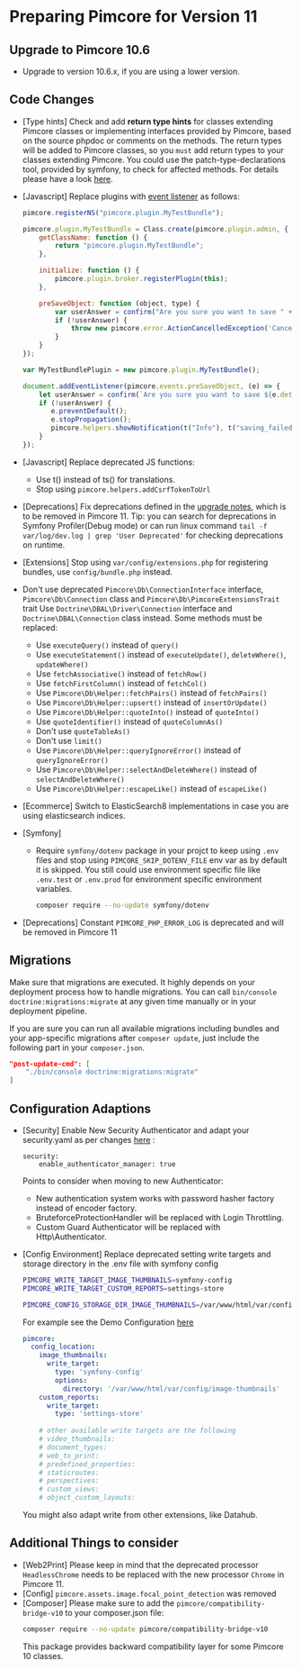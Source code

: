 # Preparing Pimcore for Version 11

## Upgrade to Pimcore 10.6
- Upgrade to version 10.6.x, if you are using a lower version.

## Code Changes
- [Type hints] Check and add **return type hints** for classes extending Pimcore classes or implementing interfaces provided by Pimcore, based on the source phpdoc or comments on the methods.
  The return types will be added to Pimcore classes, so you `must` add return types to your classes extending Pimcore.
  You could use the patch-type-declarations tool, provided by symfony, to check for affected methods. For details please have a look [here](https://symfony.com/doc/5.4/setup/upgrade_major.html#4-update-your-code-to-work-with-the-new-version).

- [Javascript] Replace plugins with [event listener](../../20_Extending_Pimcore/13_Bundle_Developers_Guide/06_Event_Listener_UI.md) as follows:
    ```javascript
    pimcore.registerNS("pimcore.plugin.MyTestBundle");

    pimcore.plugin.MyTestBundle = Class.create(pimcore.plugin.admin, {
        getClassName: function () {
            return "pimcore.plugin.MyTestBundle";
        },
    
        initialize: function () {
            pimcore.plugin.broker.registerPlugin(this);
        },
    
        preSaveObject: function (object, type) {
            var userAnswer = confirm("Are you sure you want to save " + object.data.general.className + "?");
            if (!userAnswer) {
                throw new pimcore.error.ActionCancelledException('Cancelled by user');
            }
        }
    });
    
    var MyTestBundlePlugin = new pimcore.plugin.MyTestBundle();
    ```
    
    ```javascript
    document.addEventListener(pimcore.events.preSaveObject, (e) => {
        let userAnswer = confirm(`Are you sure you want to save ${e.detail.object.data.general.className}?`);
        if (!userAnswer) {
           e.preventDefault();
           e.stopPropagation();
           pimcore.helpers.showNotification(t("Info"), t("saving_failed") + ' ' + 'placeholder', 'info');
        }
    });
    ```
- [Javascript] Replace deprecated JS functions:
   - Use t() instead of ts() for translations.
   - Stop using `pimcore.helpers.addCsrfTokenToUrl`
 
- [Deprecations] Fix deprecations defined in the [upgrade notes](../09_Upgrade_Notes/README.md), which is to be removed in Pimcore 11.
  Tip: you can search for deprecations in Symfony Profiler(Debug mode) or can run linux command `tail -f var/log/dev.log | grep 'User Deprecated'` for checking deprecations on runtime.

- [Extensions] Stop using `var/config/extensions.php` for registering bundles, use `config/bundle.php` instead.

- Don't use deprecated `Pimcore\Db\ConnectionInterface` interface, `Pimcore\Db\Connection` class and `Pimcore\Db\PimcoreExtensionsTrait` trait
  Use `Doctrine\DBAL\Driver\Connection` interface and `Doctrine\DBAL\Connection` class instead.
  Some methods must be replaced:
  - Use `executeQuery()` instead of `query()`
  - Use `executeStatement()` instead of `executeUpdate()`, `deleteWhere()`, `updateWhere()`
  - Use `fetchAssociative()` instead of `fetchRow()`
  - Use `fetchFirstColumn()` instead of `fetchCol()`
  - Use `Pimcore\Db\Helper::fetchPairs()` instead of `fetchPairs()`
  - Use `Pimcore\Db\Helper::upsert()` instead of `insertOrUpdate()`
  - Use `Pimcore\Db\Helper::quoteInto()` instead of `quoteInto()`
  - Use `quoteIdentifier()` instead of `quoteColumnAs()`
  - Don't use `quoteTableAs()`
  - Don't use `limit()`
  - Use `Pimcore\Db\Helper::queryIgnoreError()` instead of `queryIgnoreError()`
  - Use `Pimcore\Db\Helper::selectAndDeleteWhere()` instead of `selectAndDeleteWhere()`
  - Use `Pimcore\Db\Helper::escapeLike()` instead of `escapeLike()`

- [Ecommerce] Switch to ElasticSearch8 implementations in case you are using elasticsearch indices. 

- [Symfony]
  - Require `symfony/dotenv` package in your projct to keep using `.env` files and stop using `PIMCORE_SKIP_DOTENV_FILE` env var as by default it is skipped. You  still could use environment specific file like `.env.test` or `.env.prod` for environment specific environment variables. 
    ```bash
    composer require --no-update symfony/dotenv
    ```
- [Deprecations] Constant `PIMCORE_PHP_ERROR_LOG` is deprecated and will be removed in Pimcore 11

## Migrations
Make sure that migrations are executed.
It highly depends on your deployment process how to handle migrations.
You can call `bin/console doctrine:migrations:migrate` at any given time manually or in your deployment pipeline.

If you are sure you can run all available migrations including bundles and your app-specific migrations after `composer update`, just include the following part in your `composer.json`.
```json
"post-update-cmd": [
    "./bin/console doctrine:migrations:migrate"
]
```

## Configuration Adaptions
- [Security] Enable New Security Authenticator and adapt your security.yaml as per changes [here](https://github.com/pimcore/demo/blob/11.x/config/packages/security.yaml) :
    ```
    security:
        enable_authenticator_manager: true
    ```
    Points to consider when moving to new Authenticator:
  - New authentication system works with password hasher factory instead of encoder factory.
  - BruteforceProtectionHandler will be replaced with Login Throttling.
  - Custom Guard Authenticator will be replaced with Http\Authenticator.
  
- [Config Environment] Replace deprecated setting write targets and storage directory in the .env file with symfony config
    ```bash
    PIMCORE_WRITE_TARGET_IMAGE_THUMBNAILS=symfony-config
    PIMCORE_WRITE_TARGET_CUSTOM_REPORTS=settings-store
  
    PIMCORE_CONFIG_STORAGE_DIR_IMAGE_THUMBNAILS=/var/www/html/var/config/image-thumbnails
    ```
  For example see the Demo Configuration [here](https://github.com/pimcore/demo/blob/7add4ddd30be82687ba5c4bbef8048e794e58923/config/config.yaml#L28)
    ```yaml
    pimcore:
      config_location:
        image_thumbnails:
          write_target:
            type: 'symfony-config'
            options:
              directory: '/var/www/html/var/config/image-thumbnails'
        custom_reports:
          write_target:
            type: 'settings-store'
        
        # other available write targets are the following
        # video_thumbnails:
        # document_types:
        # web_to_print:
        # predefined_properties:
        # staticroutes:
        # perspectives:
        # custom_views:
        # object_custom_layouts:
    ```
    
    You might also adapt write from other extensions, like Datahub. 

## Additional Things to consider

- [Web2Print] Please keep in mind that the deprecated processor `HeadlessChrome` needs to be replaced with the new processor `Chrome` in Pimcore 11.
- [Config] `pimcore.assets.image.focal_point_detection` was removed
- [Composer] Please make sure to add the `pimcore/compatibility-bridge-v10` to your composer.json file:
    ```bash
    composer require --no-update pimcore/compatibility-bridge-v10
    ```
    This package provides backward compatibility layer for some Pimcore 10 classes.
    

